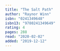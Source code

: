 ```yaml
---
title: "The Salt Path"
author: "Raynor Winn"
isbn: "0241349648"
isbn13: "9780241349649"
rating: 4
pages: 288
read: "2020-02-02"
added: "2019-12-12"
---
```


